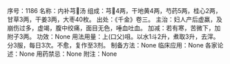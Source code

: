 序号：1186
名称：内补芎汤
组成：芎4两，干地黄4两，芍药5两，桂心2两，甘草3两，干姜3两，大枣40枚。
出处：《千金》卷三。
主治：妇人产后虚羸，及崩伤过多，虚竭，腹中绞痛，面目无色，唾血吐血。
加减：若有寒，苦微下，加附子3两。
功效：None
用法用量：上(口父)咀。以水1斗2升，煮取3升，去滓。分3服，每日3次。不愈，复作至3剂。
制备方法：None
临床应用：None
各家论述：None
用药禁忌：None
附注：None
